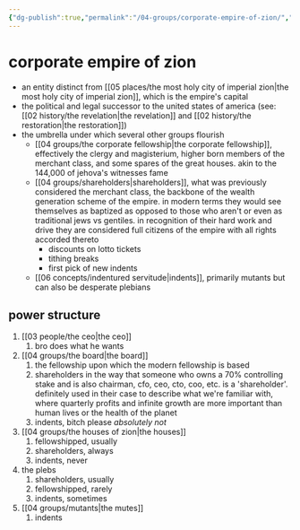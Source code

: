 ```yaml
---
{"dg-publish":true,"permalink":"/04-groups/corporate-empire-of-zion/","created":"2025-02-21T14:10:53.870-06:00","updated":"2025-04-29T13:34:16.914-05:00"}
---
```


# corporate empire of zion
- an entity distinct from [[05 places/the most holy city of imperial zion\|the most holy city of imperial zion]], which is the empire's capital
- the political and legal successor to the united states of america (see: [[02 history/the revelation\|the revelation]] and [[02 history/the restoration\|the restoration]])
- the umbrella under which several other groups flourish
	- [[04 groups/the corporate fellowship\|the corporate fellowship]], effectively the clergy and magisterium, higher born members of the merchant class, and some spares of the great houses. akin to the 144,000 of jehova's witnesses fame
	- [[04 groups/shareholders\|shareholders]], what was previously considered the merchant class, the backbone of the wealth generation scheme of the empire. in modern terms they would see themselves as baptized as opposed to those who aren't or even as traditional jews vs gentiles. in recognition of their hard work and drive they are considered full citizens of the empire with all rights accorded thereto
		- discounts on lotto tickets
		- tithing breaks
		- first pick of new indents
	- [[06 concepts/indentured servitude\|indents]], primarily mutants but can also be desperate plebians

## power structure
1. [[03 people/the ceo\|the ceo]]
	1. bro does what he wants
2. [[04 groups/the board\|the board]]
	1. the fellowship upon which the modern fellowship is based
	2. shareholders in the way that someone who owns a 70% controlling stake and is also chairman, cfo, ceo, cto, coo, etc. is a 'shareholder'. definitely used in their case to describe what we're familiar with, where quarterly profits and infinite growth are more important than human lives or the health of the planet
	3. indents, bitch please *absolutely not*
3. [[04 groups/the houses of zion\|the houses]]
	1. fellowshipped, usually
	2. shareholders, always
	3. indents, never
4. the plebs
	1. shareholders, usually
	2. fellowshipped, rarely
	3. indents, sometimes
5. [[04 groups/mutants\|the mutes]]
	1. indents